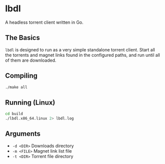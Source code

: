 # lbdl

A headless torrent client written in Go.

## The Basics

`lbdl` is designed to run as a very simple standalone torrent client. Start all the torrents and magnet links found in the configured paths, and run until all of them are downloaded.

## Compiling

```bash
./make all
```

## Running (Linux)

```bash
cd build
./lbdl.x86_64.linux 2> lbdl.log
```

## Arguments

* `-d <DIR>` Downloads directory
* `-m <FILE>` Magnet link list file
* `-t <DIR>` Torrent file directory
